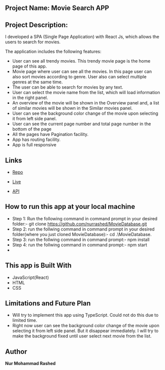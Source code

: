 ## Project Name: Movie Search APP

## Project Description: 

I developed a SPA (Single Page Application) with React Js, which allows the users to search for movies.  

The application includes the following features: 
- User can see all trendy movies. This trendy movie page is the home page of this app.
- Movie page where user can see all the movies. In this page user can also sort movies according to genre. User also can select multiple genres at the same time.  
- The user can be able to search for movies by any text. 
- User can select the movie name from the list, which will load information in the right panel. 
- An overview of the movie will be shown in the Overview panel and, a list of similar movies will be shown in the Similar movies panel.  
- User can see the background color change of the movie upon selecting it from left side panel. 
- User can see the current page number and total page number in the bottom of the page  
- All the pages have Pagination facility. 
- App has routing facility. 
- App is full responsive

## Links

- [Repo](https://github.com/nurrashed/MovieDatabase "MovieDatabase Repo")

- [Live](https://mymoviesearchapp.netlify.app/ "Live View")

- [API](https://developers.themoviedb.org/3/getting-started/introduction "API")

## How to run this app at your local machine

- Step 1: Run the following command in command prompt in your desired folder:-  git clone https://github.com/nurrashed/MovieDatabase.git 
- Step 2: run the follwing command in command prompt in your desired folder(where you just cloned MovieDatabase):-  cd .\MovieDatabase.
- Step 3: run the follwing command in command prompt:- npm install
- Step 4: run the follwing command in command prompt:- npm start 
- 
## This app is Built With

- JavaScript(React)
- HTML
- CSS

## Limitations and Future Plan

- Will try to implement this app using TypeScript. Could not do this due to limited time. 
- Right now user can see the background color change of the movie upon selecting it from left side panel. But it disappear immediately. I will try to make the background fixed until user select next movie from the list.   

## Author

**Nur Mohammad Rashed**
